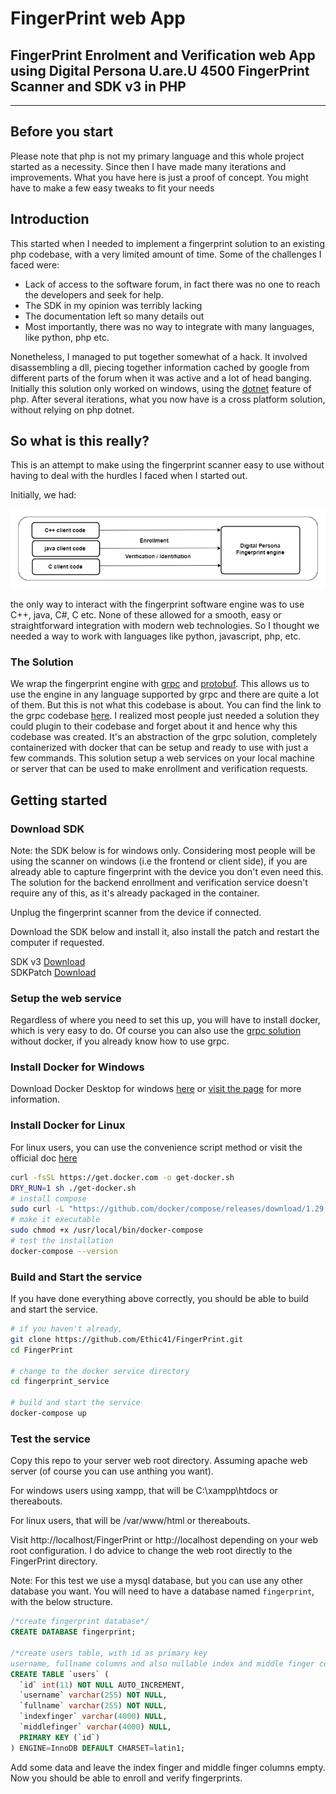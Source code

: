# FingerPrint web App
## FingerPrint Enrolment and Verification web App using Digital Persona U.are.U 4500 FingerPrint Scanner and SDK v3 in PHP
---
## Before you start
Please note that php is not my primary language and this whole project started as a necessity. Since then I have made many iterations and improvements. What you have here is just a proof of concept. You might have to make a few easy tweaks to fit your needs
## Introduction
This started when I needed to implement a fingerprint solution to an existing php codebase, with a very limited amount of time. Some of the challenges I faced were:
- Lack of access to the software forum, in fact there was no one to reach the developers and seek for help.
- The SDK in my opinion was terribly lacking
- The documentation left so many details out
- Most importantly, there was no way to integrate with many languages, like python, php etc.

Nonetheless, I managed to put together somewhat of a hack. It involved disassembling a dll, piecing together information cached by google from different parts of the forum when it was active and a lot of head banging. Initially this solution only worked on windows, using the [dotnet](link_here) feature of php. After several iterations, what you now have is a cross platform solution, without relying on php dotnet.
## So what is this really?
This is an attempt to make using the fingerprint scanner easy to use without having to deal with the hurdles I faced when I started out.

Initially, we had:

![Original](images/original.png)

the only way to interact with the fingerprint software engine was to use C++, java, C#, C etc. None of these allowed for a smooth, easy or straightforward  integration with modern web technologies. So I thought we needed a way to work with languages like python, javascript, php, etc.

### The Solution
We wrap the fingerprint engine with [grpc](https://grpc.io/) and [protobuf](https://developers.google.com/protocol-buffers/). This allows us to use the engine in any language supported by grpc and there are quite a lot of them. But this is not what this codebase is about. You can find the link to the grpc codebase [here](https://github.com/Bexils/grpc-fingerprint-engine). I realized most people just needed a solution they could plugin to their codebase and forget about it and hence why this codebase was created. It's an abstraction of the grpc solution, completely containerized with docker that can be setup and ready to use with just a few commands. This solution setup a web services on your local machine or server that can be used to make enrollment and verification requests.
## Getting started
### Download SDK
Note: the SDK below is for windows only. Considering most people will be using the scanner on windows (i.e the frontend or client side), if you are already able to capture fingerprint with the device you don't even need this. The solution for the backend enrollment and verification service doesn't require any of this, as it's already packaged in the container.

Unplug the fingerprint scanner from the device if connected.

Download the SDK below and install it, also install the patch and restart the computer if requested.

SDK v3 [Download](https://drive.google.com/open?id=1Hg3HAqwLuqmi9F4eUAgb5WaeLyJvPQq5)  
SDKPatch [Download](https://drive.google.com/file/d/1yB0oW3NtBfCBKFHSe0Blc7B7grMD854W/view?usp=sharing)

### Setup the web service
Regardless of where you need to set this up, you will have to install docker, which is very easy to do. Of course you can also use the [grpc solution](https://github.com/Bexils/grpc-fingerprint-engine) without docker, if you already know how to use grpc.

### Install Docker for Windows
Download Docker Desktop for windows [here](https://desktop.docker.com/win/main/amd64/Docker%20Desktop%20Installer.exe) or [visit the page](https://docs.docker.com/desktop/windows/install/) for more information.

### Install Docker for Linux
For linux users, you can use the convenience script method or visit the official doc [here](https://docs.docker.com/engine/install/)

```bash
curl -fsSL https://get.docker.com -o get-docker.sh
DRY_RUN=1 sh ./get-docker.sh
# install compose
sudo curl -L "https://github.com/docker/compose/releases/download/1.29.2/docker-compose-$(uname -s)-$(uname -m)" -o /usr/local/bin/docker-compose
# make it executable
sudo chmod +x /usr/local/bin/docker-compose
# test the installation
docker-compose --version
```
### Build and Start the service
If you have done everything above correctly, you should be able to build and start the service.

```bash
# if you haven't already,
git clone https://github.com/Ethic41/FingerPrint.git
cd FingerPrint

# change to the docker service directory
cd fingerprint_service

# build and start the service
docker-compose up
```

### Test the service
Copy this repo to your server web root directory. Assuming apache web server (of course you can use anthing you want).

For windows users using xampp, that will be C:\xampp\htdocs or thereabouts.

For linux users, that will be /var/www/html or thereabouts.

Visit http://localhost/FingerPrint or http://localhost
depending on your web root configuration. I do advice to change the web root directly to the FingerPrint directory.

Note: For this test we use a mysql database, but you can use any other database you want. You will need to have a database named `fingerprint`, with the below structure.

```sql
/*create fingerprint database*/
CREATE DATABASE fingerprint;

/*create users table, with id as primary key
username, fullname columns and also nullable index and middle finger columns*/
CREATE TABLE `users` (
  `id` int(11) NOT NULL AUTO_INCREMENT,
  `username` varchar(255) NOT NULL,
  `fullname` varchar(255) NOT NULL,
  `indexfinger` varchar(4000) NULL,
  `middlefinger` varchar(4000) NULL,
  PRIMARY KEY (`id`)
) ENGINE=InnoDB DEFAULT CHARSET=latin1;
``` 
Add some data and leave the index finger and middle finger columns empty. Now you should be able to enroll and verify fingerprints.